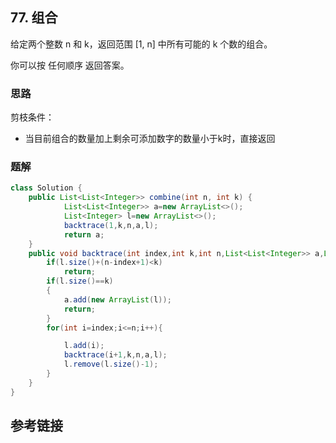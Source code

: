 ## 77. 组合
给定两个整数 n 和 k，返回范围 [1, n] 中所有可能的 k 个数的组合。

你可以按 任何顺序 返回答案。

 
### 思路
剪枝条件：
* 当目前组合的数量加上剩余可添加数字的数量小于k时，直接返回
### 题解
```java
class Solution {
    public List<List<Integer>> combine(int n, int k) {
            List<List<Integer>> a=new ArrayList<>();
            List<Integer> l=new ArrayList<>();
            backtrace(1,k,n,a,l);
            return a;
    }
    public void backtrace(int index,int k,int n,List<List<Integer>> a,List<Integer> l){
        if(l.size()+(n-index+1)<k)
            return;
        if(l.size()==k)
        {
            a.add(new ArrayList(l));
            return;
        }
        for(int i=index;i<=n;i++){

            l.add(i);
            backtrace(i+1,k,n,a,l);
            l.remove(l.size()-1);
        }
    }
}
```
## 参考链接
